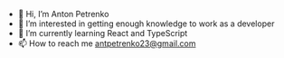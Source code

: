 - 👋 Hi, I’m Anton Petrenko
- 👀 I’m interested in getting enough knowledge to work as a developer 
- 🌱 I’m currently learning React and TypeScript
- 📫 How to reach me antpetrenko23@gmail.com

<!---
mantr88/mantr88 is a ✨ special ✨ repository because its `README.md` (this file) appears on your GitHub profile.
You can click the Preview link to take a look at your changes.
--->
